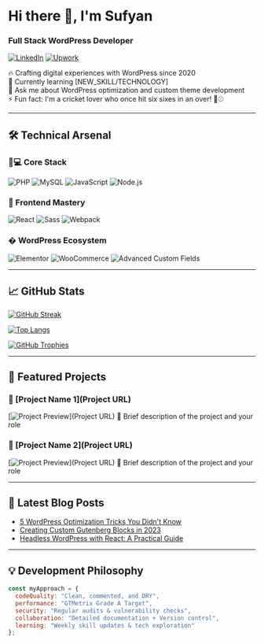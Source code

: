 # Hi there 👋, I'm Sufyan
### Full Stack WordPress Developer

[![LinkedIn](https://img.shields.io/badge/LinkedIn-Connect_🔗-0077B5?style=flat&logo=linkedin&logoColor=white&labelColor=000&animation=spin)](https://www.linkedin.com/in/sufyan-maqsood-wordpress-developer/)
[![Upwork](https://img.shields.io/badge/Upwork-🟢_Available_for_Work-14A800?style=flat&logo=upwork&logoColor=white&labelColor=000&animation=pulse)](https://www.upwork.com/freelancers/~01599ec1e4e0b9e211)

🔥 Crafting digital experiences with WordPress since 2020  
🌱 Currently learning [NEW_SKILL/TECHNOLOGY]  
💬 Ask me about WordPress optimization and custom theme development  
⚡ Fun fact: I'm a cricket lover who once hit six sixes in an over! 🏏⚾

---

## 🛠️ Technical Arsenal

### 👨💻 Core Stack
![PHP](https://img.shields.io/badge/PHP-777BB4?style=for-the-badge&logo=php&logoColor=white)
![MySQL](https://img.shields.io/badge/MySQL-4479A1?style=for-the-badge&logo=mysql&logoColor=white)
![JavaScript](https://img.shields.io/badge/JavaScript-F7DF1E?style=for-the-badge&logo=javascript&logoColor=black)
![Node.js](https://img.shields.io/badge/Node.js-339933?style=for-the-badge&logo=nodedotjs&logoColor=white)

### 🎨 Frontend Mastery
![React](https://img.shields.io/badge/React-61DAFB?style=for-the-badge&logo=react&logoColor=black)
![Sass](https://img.shields.io/badge/Sass-CC6699?style=for-the-badge&logo=sass&logoColor=white)
![Webpack](https://img.shields.io/badge/Webpack-8DD6F9?style=for-the-badge&logo=webpack&logoColor=black)

### � WordPress Ecosystem
![Elementor](https://img.shields.io/badge/Elementor-92003B?style=for-the-badge&logo=elementor&logoColor=white)
![WooCommerce](https://img.shields.io/badge/WooCommerce-96588A?style=for-the-badge&logo=woocommerce&logoColor=white)
![Advanced Custom Fields](https://img.shields.io/badge/ACF-00D3FF?style=for-the-badge)

---

## 📈 GitHub Stats

[![GitHub Streak](https://streak-stats.demolab.com?user=YOUR_GITHUB_USERNAME&theme=dark&border_radius=5&mode=weekly)](https://git.io/streak-stats)

[![Top Langs](https://github-readme-stats.vercel.app/api/top-langs/?username=YOUR_GITHUB_USERNAME&layout=compact&theme=vision-friendly-dark)](https://github.com/anuraghazra/github-readme-stats)

[![GitHub Trophies](https://github-profile-trophy.vercel.app/?username=YOUR_GITHUB_USERNAME&margin-w=15&row=2&column=4&theme=onedark)](https://github.com/ryo-ma/github-profile-trophy)

---

## 🚀 Featured Projects

### 🌟 [Project Name 1](Project URL)
[![Project Preview](https://via.placeholder.com/400x200.png?text=Project+Preview)](Project URL)
📝 Brief description of the project and your role

### 🌟 [Project Name 2](Project URL)
[![Project Preview](https://via.placeholder.com/400x200.png?text=Project+Preview)](Project URL)
📝 Brief description of the project and your role

---

## 📝 Latest Blog Posts
<!-- Replace with actual blog post links -->
- [5 WordPress Optimization Tricks You Didn't Know](https://yourblog.com/link1)
- [Creating Custom Gutenberg Blocks in 2023](https://yourblog.com/link2)
- [Headless WordPress with React: A Practical Guide](https://yourblog.com/link3)

---

## 💡 Development Philosophy

```javascript
const myApproach = {
  codeQuality: "Clean, commented, and DRY",
  performance: "GTMetrix Grade A Target",
  security: "Regular audits & vulnerability checks",
  collaboration: "Detailed documentation + Version control",
  learning: "Weekly skill updates & tech exploration"
};
